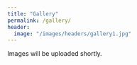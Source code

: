 ```yaml
---
title: "Gallery"
permalink: /gallery/
header:
  image: "/images/headers/gallery1.jpg"
---
```


Images will be uploaded shortly.
